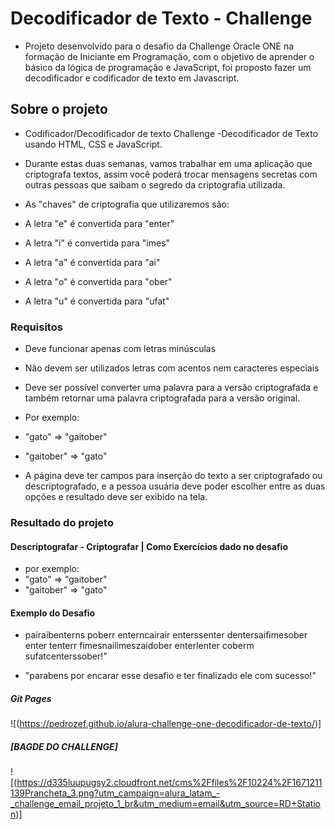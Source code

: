 # Decodificador de Texto - Challenge

- Projeto desenvolvido para o desafio da Challenge Oracle ONE na formação de Iniciante em Programação, com o objetivo de aprender o básico da lógica de programação e JavaScript, foi proposto fazer um decodificador e codificador de texto em Javascript.

## Sobre o projeto

- Codificador/Decodificador de texto Challenge -Decodificador de Texto usando HTML, CSS e JavaScript.
- Durante estas duas semanas, vamos trabalhar em uma aplicação que criptografa textos, assim você poderá trocar mensagens secretas com outras pessoas que saibam o segredo da criptografia utilizada.

- As "chaves" de criptografia que utilizaremos são:
- A letra "e" é convertida para "enter"
- A letra "i" é convertida para "imes"
- A letra "a" é convertida para "ai"
- A letra "o" é convertida para "ober"
- A letra "u" é convertida para "ufat"

### Requisitos

- Deve funcionar apenas com letras minúsculas
- Não devem ser utilizados letras com acentos nem caracteres especiais
- Deve ser possível converter uma palavra para a versão criptografada e também retornar uma palavra criptografada para a versão original.

- Por exemplo:
- "gato" => "gaitober"
- "gaitober" => "gato"

- A página deve ter campos para inserção do texto a ser criptografado ou descriptografado, e a pessoa usuária deve poder escolher entre as duas opções e resultado deve ser exibido na tela.

### Resultado do projeto

#### Descriptografar - Criptografar | Como Exercícios dado no desafio

- por exemplo:
- "gato" => "gaitober"
- "gaitober" => "gato"
  
#### Exemplo do Desafio

- pairaibenterns poberr enterncairair enterssenter dentersaifimesober enter tenterr fimesnailimeszaidober enterlenter coberm sufatcenterssober!"

- "parabens por encarar esse desafio e ter finalizado ele com sucesso!"

##### Git Pages

![(https://pedrozef.github.io/alura-challenge-one-decodificador-de-texto/)]

##### [BAGDE DO CHALLENGE]

![(https://d335luupugsy2.cloudfront.net/cms%2Ffiles%2F10224%2F1671211139Prancheta_3.png?utm_campaign=alura_latam_-_challenge_email_projeto_1_br&utm_medium=email&utm_source=RD+Station)]
